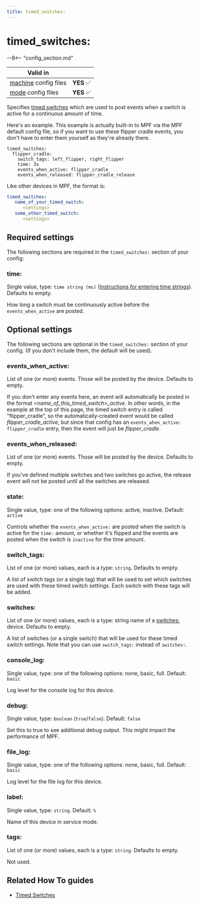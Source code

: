 ```yaml
---
title: timed_switches:
---
```


# timed_switches:


--8<-- "config_section.md"

| Valid in | |
|-----|:----:|
|[machine](instructions/machine_config.md) config files |**YES** :white_check_mark:|
|[mode](instructions/mode_config.md) config files|**YES** :white_check_mark:|

Specifies
[timed switches](../game_logic/timed_switches.md) which are used to post events when a switch is active for a
continuous amount of time.

Here's an example. This example is actually built-in to MPF via the MPF
default config file, so if you want to use these flipper cradle events,
you don't have to enter them yourself as they're already there.

``` mpf-config
timed_switches:
  flipper_cradle:
    switch_tags: left_flipper, right_flipper
    time: 3s
    events_when_active: flipper_cradle
    events_when_released: flipper_cradle_release
```

Like other devices in MPF, the format is:

``` yaml
timed_switches:
   name_of_your_timed_switch:
      <settings>
   some_other_timed_switch:
      <settings>
```

## Required settings

The following sections are required in the `timed_switches:` section of
your config:

### time:

Single value, type: `time string (ms)`
([Instructions for entering time strings](instructions/time_strings.md)). Defaults to empty.

How long a switch must be continuously active before the
`events_when_active` are posted.

## Optional settings

The following sections are optional in the `timed_switches:` section of
your config. (If you don't include them, the default will be used).

### events_when_active:

List of one (or more) events. Those will be posted by the device.
Defaults to empty.

If you don't enter any events here, an event will automatically be
posted in the format *<name_of_this_timed_switch>_active*. In other
words, in the example at the top of this page, the timed switch entry is
called "flipper_cradle", so the automatically-created event would be
called *flipper_cradle_active*, but since that config has an
`events_when_active: flipper_cradle` entry, then the event will just be
*flipper_cradle*.

### events_when_released:

List of one (or more) events. Those will be posted by the device.
Defaults to empty.

If you've defined multiple switches and two switches go active, the
release event will not be posted until all the switches are released.

### state:

Single value, type: one of the following options: active, inactive.
Default: `active`

Controls whether the `events_when_active:` are posted when the switch is
active for the `time:` amount, or whether it's flipped and the events
are posted when the switch is `inactive` for the time amount.

### switch_tags:

List of one (or more) values, each is a type: `string`. Defaults to
empty.

A list of switch tags (or a single tag) that will be used to set which
switches are used with these timed switch settings. Each switch with
these tags will be added.

### switches:

List of one (or more) values, each is a type: string name of a
[switches:](switches.md) device. Defaults to
empty.

A list of switches (or a single switch) that will be used for these
timed switch settings. Note that you can use `switch_tags:` instead of
`switches:`.

### console_log:

Single value, type: one of the following options: none, basic, full.
Default: `basic`

Log level for the console log for this device.

### debug:

Single value, type: `boolean` (`true`/`false`). Default: `false`

Set this to true to see additional debug output. This might impact the
performance of MPF.

### file_log:

Single value, type: one of the following options: none, basic, full.
Default: `basic`

Log level for the file log for this device.

### label:

Single value, type: `string`. Default: `%`

Name of this device in service mode.

### tags:

List of one (or more) values, each is a type: `string`. Defaults to
empty.

Not used.

## Related How To guides

* [Timed Switches](../game_logic/timed_switches.md)
